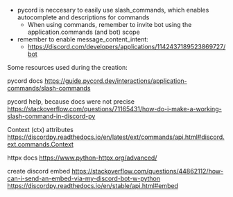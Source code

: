 - pycord is neccesary to easily use slash_commands, which enables autocomplete and descriptions for commands
    - When using commands, remember to invite bot using the application.commands (and bot) scope 
- remember to enable message_content_intent:
    - https://discord.com/developers/applications/1142437189523869727/bot

Some resources used during the creation:

pycord docs
https://guide.pycord.dev/interactions/application-commands/slash-commands

pycord help, because docs were not precise
https://stackoverflow.com/questions/71165431/how-do-i-make-a-working-slash-command-in-discord-py

Context (ctx) attributes 
https://discordpy.readthedocs.io/en/latest/ext/commands/api.html#discord.ext.commands.Context

httpx docs
https://www.python-httpx.org/advanced/

create discord embed
https://stackoverflow.com/questions/44862112/how-can-i-send-an-embed-via-my-discord-bot-w-python
https://discordpy.readthedocs.io/en/stable/api.html#embed